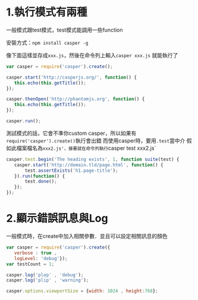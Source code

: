 
 # 1.執行模式有兩種  
 
 一般模式跟test模式，test模式能調用一些function
 
 安裝方式：`npm install casper -g`
 
 像下面這樣並存成`xxx.js`，然後在命令列上輸入`casper xxx.js` 就能執行了
 ```js
 var casper = require('casper').create();

casper.start('http://casperjs.org/', function() {
    this.echo(this.getTitle());
});

casper.thenOpen('http://phantomjs.org', function() {
    this.echo(this.getTitle());
});

casper.run();
 ```
 
 測試模式的話，它會不準你custom casper，所以如果有`require('casper').create()`執行會出錯
 而使用casper時，要用`.test`當中介
 假如此檔案檔名為`xxx2.js'，接著就在命令列執行`casper test xxx2.js`
 ```js
 casper.test.begin('The heading exists', 1, function suite(test) {
    casper.start('http://domain.tld/page.html', function() {
        test.assertExists('h1.page-title');
    }).run(function() {
        test.done();
    });
});
 ```
 
 # 2.顯示錯誤訊息與Log

 一般模式時，在create中加入相關參數．並且可以設定相關訊息的顏色
 ```js
 var casper = require('casper').create({ 
	verbose : true , 
	logLevel: 'debug'});
var testCount = 1;

casper.log('plop' , 'debug');
casper.log('plip' , 'warning');

casper.options.viewportSize = {width: 1024 , height:768};
 ```
